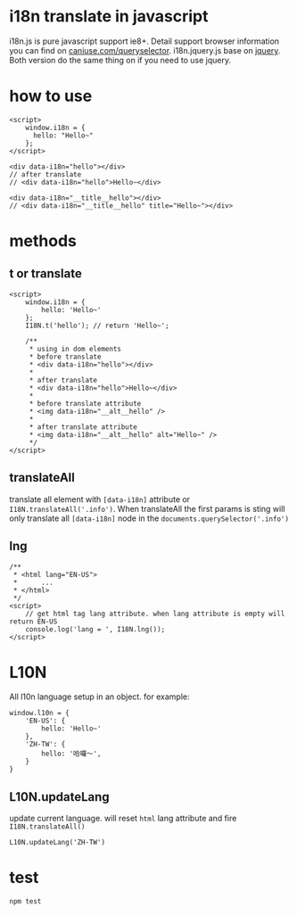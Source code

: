 # i18n translate in javascript
i18n.js is pure javascript support ie8+. Detail support browser information you can find on [caniuse.com/queryselector](http://caniuse.com/queryselector). i18n.jquery.js base on [jquery](http://jquery.com/). Both version do the same thing on if you need to use jquery.

# how to use
```
<script>
    window.i18n = {
      hello: "Hello~"
    };
</script>

<div data-i18n="hello"></div>
// after translate
// <div data-i18n="hello">Hello~</div>

<div data-i18n="__title__hello"></div>
// <div data-i18n="__title__hello" title="Hello~"></div>
```

# methods
## t or translate
```
<script>
    window.i18n = {
        hello: 'Hello~'
    };
    I18N.t('hello'); // return 'Hello~';

    /**
     * using in dom elements
     * before translate
     * <div data-i18n="hello"></div>
     *
     * after translate
     * <div data-i18n="hello">Hello~</div>
     *
     * before translate attribute
     * <img data-i18n="__alt__hello" />
     *
     * after translate attribute
     * <img data-i18n="__alt__hello" alt="Hello~" />
     */
</script>

```

## translateAll
translate all element with `[data-i18n]` attribute or `I18N.translateAll('.info')`. When translateAll the first params is sting will only translate all `[data-i18n]` node in the `documents.querySelector('.info')`

## lng
```
/**
 * <html lang="EN-US">
 *      ...
 * </html>
 */
<script>
    // get html tag lang attribute. when lang attribute is empty will return EN-US
    console.log('lang = ', I18N.lng());
</script>
```

# L10N
All l10n language setup in an object. for example:
```
window.l10n = {
    'EN-US': {
        hello: 'Hello~'
    },
    'ZH-TW': {
        hello: '哈囉～',
    }
}
```

## L10N.updateLang
update current language. will reset `html` lang attribute and fire `I18N.translateAll()`
```
L10N.updateLang('ZH-TW')
```

# test
`npm test`
